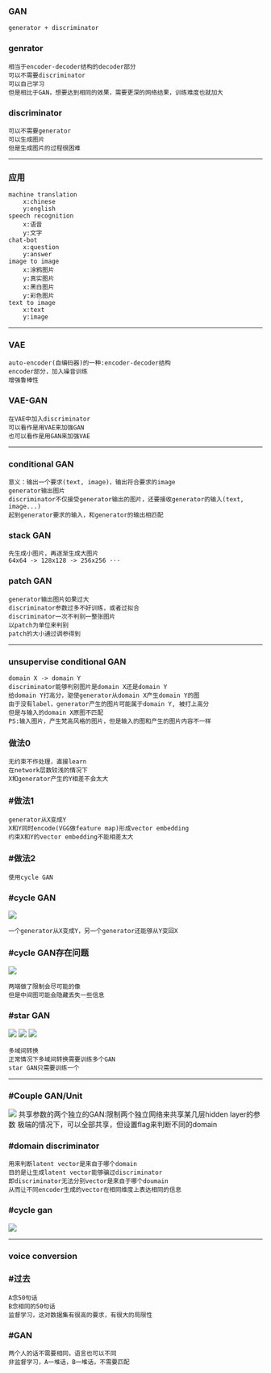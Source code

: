### GAN
    generator + discriminator

### genrator
    相当于encoder-decoder结构的decoder部分
    可以不需要discriminator
    可以自己学习
    但是相比于GAN，想要达到相同的效果，需要更深的网络结果，训练难度也就加大

### discriminator
    可以不需要generator
    可以生成图片
    但是生成图片的过程很困难
---
### 应用
    machine translation
        x:chinese
        y:english
    speech recognition
        x:语音
        y:文字
    chat-bot
        x:question
        y:answer
    image to image
        x:涂鸦图片
        y:真实图片
        x:黑白图片
        y:彩色图片
    text to image
        x:text
        y:image
---
### VAE
    auto-encoder(自编码器)的一种:encoder-decoder结构
    encoder部分，加入噪音训练
    增强鲁棒性

### VAE-GAN
    在VAE中加入discriminator
    可以看作是用VAE来加强GAN
    也可以看作是用GAN来加强VAE
---
### conditional GAN
    意义：输出一个要求(text, image)，输出符合要求的image
    generator输出图片
    discriminator不仅接受generator输出的图片，还要接收generator的输入(text, image...)
    起到generator要求的输入，和generator的输出相匹配

### stack GAN
    先生成小图片，再逐渐生成大图片
    64x64 -> 128x128 -> 256x256 ···

### patch GAN
    generator输出图片如果过大
    discriminator参数过多不好训练，或者过拟合
    discriminator一次不判别一整张图片
    以patch为单位来判别
    patch的大小通过调参得到
---
### unsupervise conditional GAN
    domain X -> domain Y
    discriminator能够判别图片是domain X还是domain Y
    给domain Y打高分，驱使generator从domain X产生domain Y的图
    由于没有label，generator产生的图片可能属于domain Y, 被打上高分
    但是与输入的domain X原图不匹配
    PS:输入图片，产生梵高风格的图片，但是输入的图和产生的图片内容不一样
    
### 做法0
    无约束不作处理，直接learn
    在network层数较浅的情况下
    X和generator产生的Y相差不会太大

### #做法1
    generator从X变成Y
    X和Y同时encode(VGG做feature map)形成vector embedding
    约束X和Y的vector embedding不能相差太大
    
### #做法2
    使用cycle GAN

### #cycle GAN
![](images/2019-04-30-15-14-21.png)
    
    一个generator从X变成Y，另一个generator还能够从Y变回X

### #cycle GAN存在问题
![](images/2019-04-30-15-19-57.png)
    
    两端做了限制会尽可能的像
    但是中间图可能会隐藏丢失一些信息

### #star GAN
![](images/2019-04-30-15-35-49.png)
![](images/2019-04-30-15-34-31.png)
![](images/2019-04-30-15-38-43.png)

    多域间转换
    正常情况下多域间转换需要训练多个GAN
    star GAN只需要训练一个
---
### #Couple GAN/Unit
![](images/2019-04-30-17-07-24.png)
    共享参数的两个独立的GAN:限制两个独立网络来共享某几层hidden layer的参数
    极端的情况下，可以全部共享，但设置flag来判断不同的domain

### #domain discriminator
    用来判断latent vector是来自于哪个domain
    目的是让生成latent vector能够骗过discriminator
    即discriminator无法分别vector是来自于哪个doumain
    从而让不同encoder生成的vector在相同维度上表达相同的信息

### #cycle gan
![](images/2019-04-30-20-39-58.png)

---
### voice conversion
### #过去
    A念50句话
    B念相同的50句话
    监督学习，这对数据集有很高的要求，有很大的局限性
### #GAN
    两个人的话不需要相同，语言也可以不同
    非监督学习，A一堆话，B一堆话，不需要匹配
 